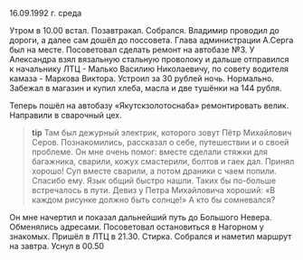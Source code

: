 16.09.1992 г. среда

Утром в 10.00 встал. 
Позавтракал. 
Собрался. 
Владимир проводил до дороги, а далее сам дошёл до поссовета. 
Глава администрации А.Серга был на месте. 
Посоветовал сделать ремонт на автобазе №3. 
У Александра взял вязальную стальную проволоку и дальше отправился к начальнику ЛТЦ - Малько Василию Николаевичу, по совету водителя камаза - Маркова Виктора. 
Устроил за 30 рублей ночь. 
Нормально. 
Забежал в магазин и купил хлеба, масла и две тушёнки на 144 рубля.

Теперь пошёл на автобазу «Якутскзолотоснаба» ремонтировать велик. 
Направили в сварочный цех. 
> **tip**
Там был дежурный электрик, которого зовут Пётр Михайлович Серов. 
Познакомились, рассказал о себе, путешествии и о своей  проблеме.
Он мне очень помог: вместе сделали стяжки для багажника, сварили, кожух смастерили, болтов и гаек дал. 
Принял хорошо! 
Суп вместе сварили, а потом драники с чаем попили. 
Спасибо ему. 
Язык общий быстро нашли. 
Таких бы по-больше встречалось в пути. 
Девиз у Петра Михайловича хороший: «В каждом рисунке должно быть солнце!» 
А кто бы сомневался?

Он мне начертил и показал дальнейший путь до Большого Невера. 
Обменялись адресами. 
Посоветовал остановиться в Нагорном у знакомых. 
Пришёл в ЛТЦ в 21.30. 
Стирка. 
Собрался и наметил маршрут на завтра. 
Уснул в  00.50